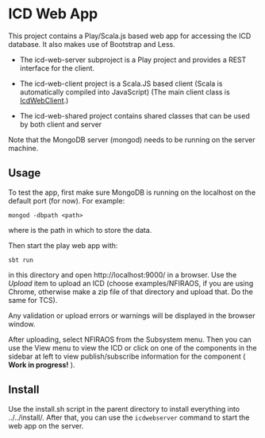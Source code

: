 ICD Web App
===========

This project contains a Play/Scala.js based web app for accessing the ICD database.
It also makes use of Bootstrap and Less.

* The icd-web-server subproject is a Play project and provides a REST interface for the client.

* The icd-web-client project is a Scala.JS based client (Scala is automatically compiled into JavaScript)
  (The main client class is [IcdWebClient](icd-web-client/src/main/scala/icd/web/client/IcdWebClient.scala).)

* The icd-web-shared project contains shared classes that can be used by both client and server

Note that the MongoDB server (mongod) needs to be running on the server machine.

Usage
-----

To test the app, first make sure MongoDB is running on the localhost on the default port (for now).
For example:

    mongod -dbpath <path>

where <path> is the path in which to store the data.
 
Then start the play web app with:

    sbt run

in this directory and open http://localhost:9000/ in a browser.
Use the *Upload* item to upload an ICD (choose examples/NFIRAOS, if you are using Chrome, otherwise 
make a zip file of that directory and upload that. Do the same for TCS).

Any validation or upload errors or warnings will be displayed in the browser window.

After uploading, select NFIRAOS from the Subsystem menu. Then you can use the View menu to view the ICD
or click on one of the components in the sidebar at left to view publish/subscribe information for the component
( __Work in progress!__ ).

Install
-------

Use the install.sh script in the parent directory to install everything into ../../install/.
After that, you can use the `icdwebserver` command to start the web app on the server.







